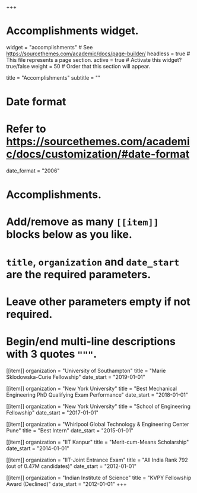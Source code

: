 +++
# Accomplishments widget.
widget = "accomplishments"  # See https://sourcethemes.com/academic/docs/page-builder/
headless = true  # This file represents a page section.
active = true  # Activate this widget? true/false
weight = 50  # Order that this section will appear.

title = "Accomplish&shy;ments"
subtitle = ""

# Date format
#   Refer to https://sourcethemes.com/academic/docs/customization/#date-format
date_format = "2006"

# Accomplishments.
#   Add/remove as many `[[item]]` blocks below as you like.
#   `title`, `organization` and `date_start` are the required parameters.
#   Leave other parameters empty if not required.
#   Begin/end multi-line descriptions with 3 quotes `"""`.

[[item]]
  organization = "University of Southampton"
  title = "Marie Sklodowska-Curie Fellowship"
  date_start = "2019-01-01"
  
[[item]]
  organization = "New York University"
  title = "Best Mechanical Engineering PhD Qualifying Exam Performance"
  date_start = "2018-01-01"
 
 [[item]]
  organization = "New York University"
  title = "School of Engineering Fellowship"
  date_start = "2017-01-01"
  
[[item]]
  organization = "Whirlpool Global Technology & Engineering Center Pune"
  title = "Best Intern"
  date_start = "2015-01-01"

[[item]]
  organization = "IIT Kanpur"
  title = "Merit-cum-Means Scholarship"
  date_start = "2014-01-01"

[[item]]
  organization = "IIT-Joint Entrance Exam"
  title = "All India Rank 792 (out of 0.47M candidates)"
  date_start = "2012-01-01"

[[item]]
  organization = "Indian Institute of Science"
  title = "KVPY Fellowship Award (Declined)"
  date_start = "2012-01-01"
+++
